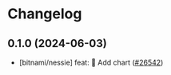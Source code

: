# Changelog

## 0.1.0 (2024-06-03)

* [bitnami/nessie] feat: :tada: Add chart ([#26542](https://github.com/bitnami/charts/pull/26542))
